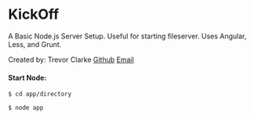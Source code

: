 KickOff
========================

A Basic Node.js Server Setup. Useful for starting fileserver. Uses Angular, Less, and Grunt. 
 
Created by: Trevor Clarke
[Github](https://github.com/TrevorJTClarke)
[Email](mailto:besnoid@gmail.com)

#### Start Node:
<code>$ cd app/directory</code>

<code>$ node app</code>